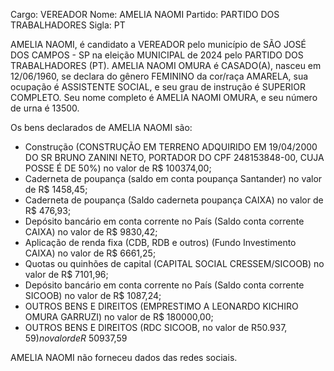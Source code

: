 Cargo: VEREADOR
Nome: AMELIA NAOMI
Partido: PARTIDO DOS TRABALHADORES
Sigla: PT

AMELIA NAOMI, é candidato a VEREADOR pelo município de SÃO JOSÉ DOS CAMPOS - SP na eleição MUNICIPAL de 2024 pelo PARTIDO DOS TRABALHADORES (PT).
AMELIA NAOMI OMURA é CASADO(A), nasceu em 12/06/1960, se declara do gênero FEMININO da cor/raça AMARELA, sua ocupação é ASSISTENTE SOCIAL, e seu grau de instrução é SUPERIOR COMPLETO.
Seu nome completo é AMELIA NAOMI OMURA, e seu número de urna é 13500.

Os bens declarados de AMELIA NAOMI são: 
- Construção (CONSTRUÇÃO EM TERRENO ADQUIRIDO EM 19/04/2000 DO SR BRUNO ZANINI NETO, PORTADOR DO CPF 248153848-00, CUJA POSSE É DE 50%) no valor de R$ 100374,00;
- Caderneta de poupança (saldo em conta poupança Santander) no valor de R$ 1458,45;
- Caderneta de poupança (Saldo caderneta poupança CAIXA) no valor de R$ 476,93;
- Depósito bancário em conta corrente no País (Saldo conta corrente CAIXA) no valor de R$ 9830,42;
- Aplicação de renda fixa (CDB, RDB e outros) (Fundo Investimento CAIXA) no valor de R$ 6661,25;
- Quotas ou quinhões de capital (CAPITAL SOCIAL CRESSEM/SICOOB) no valor de R$ 7101,96;
- Depósito bancário em conta corrente no País (Saldo conta corrente SICOOB) no valor de R$ 1087,24;
- OUTROS BENS E DIREITOS (EMPRESTIMO A LEONARDO KICHIRO OMURA GARRUZI) no valor de R$ 180000,00;
- OUTROS BENS E DIREITOS (RDC SICOOB, no valor de R$50.937,59) no valor de R$ 50937,59

AMELIA NAOMI não forneceu dados das redes sociais.